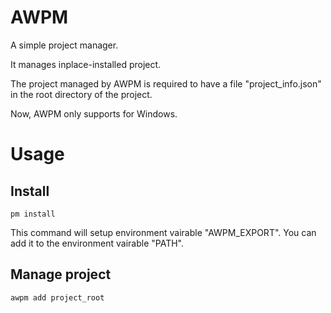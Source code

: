 # AWPM
A simple project manager.

It manages inplace-installed project.

The project managed by AWPM is required to have a file "project_info.json" in the root directory of the project.

Now, AWPM only supports for Windows.

# Usage

## Install
```
pm install
```
This command will setup environment vairable "AWPM_EXPORT". You can add it to the environment vairable "PATH".

## Manage project
```
awpm add project_root
```


